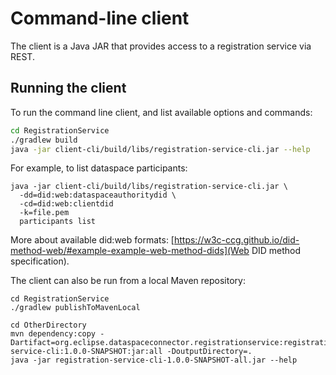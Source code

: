 # Command-line client

The client is a Java JAR that provides access to a registration service via REST.

## Running the client

To run the command line client, and list available options and commands:

```bash
cd RegistrationService
./gradlew build
java -jar client-cli/build/libs/registration-service-cli.jar --help
```

For example, to list dataspace participants:

```
java -jar client-cli/build/libs/registration-service-cli.jar \
  -dd=did:web:dataspaceauthoritydid \
  -cd=did:web:clientdid
  -k=file.pem
  participants list
```

More about available did:web formats: [https://w3c-ccg.github.io/did-method-web/#example-example-web-method-dids](Web DID method specification).

The client can also be run from a local Maven repository:

```
cd RegistrationService
./gradlew publishToMavenLocal
```

```
cd OtherDirectory
mvn dependency:copy -Dartifact=org.eclipse.dataspaceconnector.registrationservice:registration-service-cli:1.0.0-SNAPSHOT:jar:all -DoutputDirectory=.
java -jar registration-service-cli-1.0.0-SNAPSHOT-all.jar --help
```

